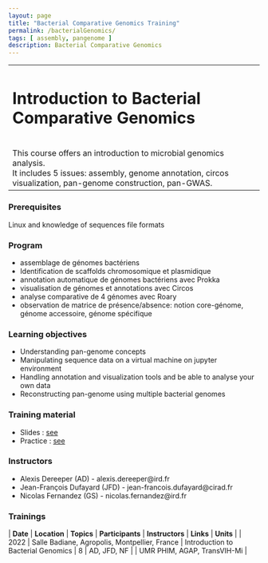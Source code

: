 ```yaml
---
layout: page
title: "Bacterial Comparative Genomics Training"
permalink: /bacterialGenomics/
tags: [ assembly, pangenome ]
description: Bacterial Comparative Genomics
---
```

<table class="table-contact">
<tr>

<td>
<h1> Introduction to Bacterial Comparative Genomics</h1><br />
This course offers an introduction to microbial genomics analysis. 
<br/>
It includes 5 issues: assembly, genome annotation, circos visualization, pan-genome construction, pan-GWAS.
</td>
</tr>
</table>

### Prerequisites
Linux and knowledge of sequences file formats 
<div id="colonne1">
<h3>Program</h3>
<ul>
    <li>assemblage de génomes bactériens</li>

<li>Identification de scaffolds chromosomique et plasmidique</li>

<li>annotation automatique de génomes bactériens avec Prokka</li>

<li>visualisation de génomes et annotations avec Circos</li>

<li>analyse comparative de 4 génomes avec Roary</li>

<li>observation de matrice de présence/absence: notion core-génome, génome accessoire, génome spécifique</li>

</ul>
</div>


<div id="colonne2">
<h3>Learning objectives</h3>
<ul>
<li>Understanding pan-genome concepts</li>
<li>Manipulating sequence data on a virtual machine on jupyter environment</li>
<li>Handling annotation and visualization tools and be able to analyse your own data</li> 
<li>Reconstructing pan-genome using multiple bacterial genomes</li>
</ul>
</div>


<div id="colonne3">
<h3>Training material</h3>
<ul>
<li>Slides : <a target="_blank" href="{{ site.url }}/files/bcg.pdf">see</a></li>
<li>Practice : <a target="_blank" href="https://github.com/SouthGreenPlatform/training_bacterial_comparative_genomics">see</a> </li>
</ul>
</div>

<div id="nextInline" class="clearfix">
<h3>Instructors</h3>
<ul>
    <li>Alexis Dereeper (AD) - alexis.dereeper@ird.fr</li>
    <li>Jean-François Dufayard (JFD) - jean-francois.dufayard@cirad.fr </li>
    <li>Nicolas Fernandez (GS) - nicolas.fernandez@ird.fr </li>
</ul>
</div>

### Trainings
 
| **Date** | **Location** | **Topics** | **Participants** | **Instructors** | **Links** | **Units** |
| 2022 | Salle Badiane, Agropolis, Montpellier, France |  Introduction to Bacterial Genomics | 8 | AD, JFD, NF | | UMR PHIM, AGAP, TransVIH-Mi  |
